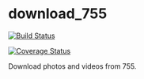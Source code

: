 # download_755

[![Build Status](https://travis-ci.org/cumulus27/download_755.svg?branch=master)](https://travis-ci.org/cumulus27/download_755)

[![Coverage Status](https://coveralls.io/repos/github/cumulus27/download_755/badge.svg?branch=master)](https://coveralls.io/github/cumulus27/download_755?branch=master)

Download photos and videos from 755.
